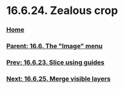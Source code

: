 # 16.6.24. Zealous crop

### [Home](./00-home.md)
### [Parent: 16.6. The "Image" menu](./16-06-00-the-image-menu.md)
### [Prev: 16.6.23. Slice using guides](./16-06-23-slice-using-guides.md)
### [Next: 16.6.25. Merge visible layers](./16-06-25-merge-visible-layers.md)
